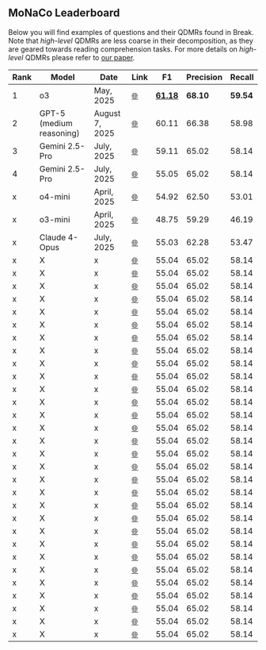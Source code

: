 ## **MoNaCo Leaderboard**

Below you will find examples of questions and their QDMRs found in Break.   
Note that *high-level* QDMRs are less coarse in their decomposition, as they are geared towards reading comprehension tasks. For more details on *high-level* QDMRs please refer to [our paper](https://allenai.github.io/Break/#paper).

Rank | Model | Date | Link | F1 | Precision | Recall 
------------ | ------------- | ------------- | ------------- | ------------- | ------------- | -------------
1 | o3 | May, 2025 | [🌐](https://openai.com/index/introducing-o3-and-o4-mini/) | **<u>61.18</u>** | **68.10**  | **59.54** 
2 | GPT-5 (medium reasoning) | August 7, 2025 | [🌐](https://openai.com/index/introducing-gpt-5/) | 60.11 | 66.38 | 58.98
3 | Gemini 2.5-Pro | July, 2025 | [🌐](https://deepmind.google/models/gemini/pro/) | 59.11 | 65.02 | 58.14
4 | Gemini 2.5-Pro | July, 2025 | [🌐](https://deepmind.google/models/gemini/pro/) | 55.05 | 65.02 | 58.14
x |o4-mini | April, 2025 | [🌐](https://openai.com/index/introducing-o3-and-o4-mini/) |  54.92 | 62.50 | 53.01
x | o3-mini | April, 2025 | [🌐](https://openai.com/index/openai-o3-mini/) | 48.75 | 59.29 | 46.19
x | Claude 4-Opus | July, 2025 | [🌐](https://www.anthropic.com/news/claude-4) | 55.03 | 62.28 | 53.47
x | X | x | [🌐](x) | 55.04 | 65.02 | 58.14
x | X | x | [🌐](x) | 55.04 | 65.02 | 58.14
x | X | x | [🌐](x) | 55.04 | 65.02 | 58.14
x | X | x | [🌐](x) | 55.04 | 65.02 | 58.14
x | X | x | [🌐](x) | 55.04 | 65.02 | 58.14
x | X | x | [🌐](x) | 55.04 | 65.02 | 58.14
x | X | x | [🌐](x) | 55.04 | 65.02 | 58.14
x | X | x | [🌐](x) | 55.04 | 65.02 | 58.14
x | X | x | [🌐](x) | 55.04 | 65.02 | 58.14
x | X | x | [🌐](x) | 55.04 | 65.02 | 58.14
x | X | x | [🌐](x) | 55.04 | 65.02 | 58.14
x | X | x | [🌐](x) | 55.04 | 65.02 | 58.14
x | X | x | [🌐](x) | 55.04 | 65.02 | 58.14
x | X | x | [🌐](x) | 55.04 | 65.02 | 58.14
x | X | x | [🌐](x) | 55.04 | 65.02 | 58.14
x | X | x | [🌐](x) | 55.04 | 65.02 | 58.14
x | X | x | [🌐](x) | 55.04 | 65.02 | 58.14
x | X | x | [🌐](x) | 55.04 | 65.02 | 58.14
x | X | x | [🌐](x) | 55.04 | 65.02 | 58.14
x | X | x | [🌐](x) | 55.04 | 65.02 | 58.14
x | X | x | [🌐](x) | 55.04 | 65.02 | 58.14
x | X | x | [🌐](x) | 55.04 | 65.02 | 58.14
x | X | x | [🌐](x) | 55.04 | 65.02 | 58.14
x | X | x | [🌐](x) | 55.04 | 65.02 | 58.14
x | X | x | [🌐](x) | 55.04 | 65.02 | 58.14
x | X | x | [🌐](x) | 55.04 | 65.02 | 58.14
x | X | x | [🌐](x) | 55.04 | 65.02 | 58.14
x | X | x | [🌐](x) | 55.04 | 65.02 | 58.14
x | X | x | [🌐](x) | 55.04 | 65.02 | 58.14
x | X | x | [🌐](x) | 55.04 | 65.02 | 58.14


